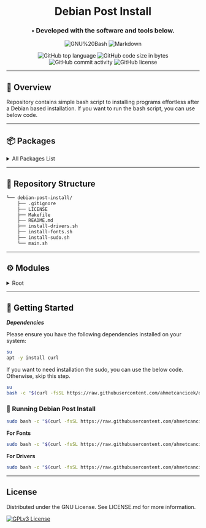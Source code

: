 <div align="center">
<h1 align="center">
<br>Debian Post Install
</h1>
<h3>◦ Developed with the software and tools below.</h3>

<p align="center">
<img src="https://img.shields.io/badge/GNU%20Bash-4EAA25.svg?style&logo=GNU-Bash&logoColor=white" alt="GNU%20Bash" />
<img src="https://img.shields.io/badge/Markdown-000000.svg?style&logo=Markdown&logoColor=white" alt="Markdown" />
</p>
<img src="https://img.shields.io/github/languages/top/ahmetcancicek/debian-post-install?style&color=5D6D7E" alt="GitHub top language" />
<img src="https://img.shields.io/github/languages/code-size/ahmetcancicek/debian-post-install?style&color=5D6D7E" alt="GitHub code size in bytes" />
<img src="https://img.shields.io/github/commit-activity/m/ahmetcancicek/debian-post-install?style&color=5D6D7E" alt="GitHub commit activity" />
<img src="https://img.shields.io/github/license/ahmetcancicek/debian-post-install?style&color=5D6D7E" alt="GitHub license" />
</div>

---

## 📍 Overview

Repository contains simple bash script to installing programs effortless after a Debian based installation. If you want
to run the bash script, you can use below code.

---

## 📦 Packages

<details closed><summary>All Packages List</summary>

* Curl
* Wget
* ZSH
* HTOP
* Snap
* Flatpak
* Google Chrome
* Chromium
* Spotify
* Opera
* Microsoft Edge
* Zoom
* Discord
* Thunderbird
* GIT
* OpenJDK
* Oracle Java JDK
* Go
* VSCODE
* IntelliJ IDEA Ultimate
* GoLand
* Postman
* Docker
* Maven
* Gradle
* NPM
* Putty
* VIM
* DataGrip
* Gnome Tweak Tool
* Dropbox
* KeePassXC
* VirtualBox
* Gnome Boxes
* Terminator
* Web Apps
* OpenVPN
* VeraCrypt
* GIMP
* Droidcam
* TLP

</details>

---

## 📂 Repository Structure

```sh
└── debian-post-install/
    ├── .gitignore
    ├── LICENSE
    ├── Makefile
    ├── README.md
    ├── install-drivers.sh
    ├── install-fonts.sh
    ├── install-sudo.sh
    └── main.sh
```

---

## ⚙️ Modules

<details closed><summary>Root</summary>

| File                                                                                                    | Summary                                                                                                                                                                                                        |
|---------------------------------------------------------------------------------------------------------|----------------------------------------------------------------------------------------------------------------------------------------------------------------------------------------------------------------|
| [main.sh](https://github.com/ahmetcancicek/debian-post-install/blob/main/setup.sh)                      | This script runs a script that install the programs you want.                                                                                                                                                  |
| [install-sudo.sh](https://github.com/ahmetcancicek/debian-post-install/blob/main/install-sudo.sh)       | This code installs sudo, checks if the user is root, adds the current user to sudoers file, and displays a success message.                                                                                    |
| [install-fonts.sh](https://github.com/ahmetcancicek/debian-post-install/blob/main/install-fonts.sh)     | This script installs a variety of fonts on a Linux system. It checks for root access, downloads the fonts, extracts them, and moves them to the appropriate font directory. Finally, it updates the font cache. |
| [install-drivers.sh](https://github.com/ahmetcancicek/debian-post-install/blob/main/install-drivers.sh) | This code is a shell script that automates the installation and updating of drivers, provides root access control, and prompts for reboot. It also hides Bluetooth visibility.             |

</details>

---

## 🚀 Getting Started

***Dependencies***

Please ensure you have the following dependencies installed on your system:

```sh
su
apt -y install curl
```

If you want to need installation the sudo, you can use the below code. Otherwise, skip this step.

```sh
su
bash -c "$(curl -fsSL https://raw.githubusercontent.com/ahmetcancicek/debian-post-install/main/install-sudo.sh)" 
```


### 🤖 Running Debian Post Install

```sh
sudo bash -c "$(curl -fsSL https://raw.githubusercontent.com/ahmetcancicek/debian-post-install/main/main.sh)" 
```

**For Fonts**

```sh
sudo bash -c "$(curl -fsSL https://raw.githubusercontent.com/ahmetcancicek/debian-post-install/main/install-fonts.sh)" 
```

**For Drivers**

```sh
sudo bash -c "$(curl -fsSL https://raw.githubusercontent.com/ahmetcancicek/debian-post-install/main/install-drivers.sh)" 
```


---

## License

Distributed under the GNU License. See LICENSE.md for more information.

[![GPLv3 License](https://img.shields.io/badge/License-GPL%20v3-yellow.svg)](https://opensource.org/licenses/)